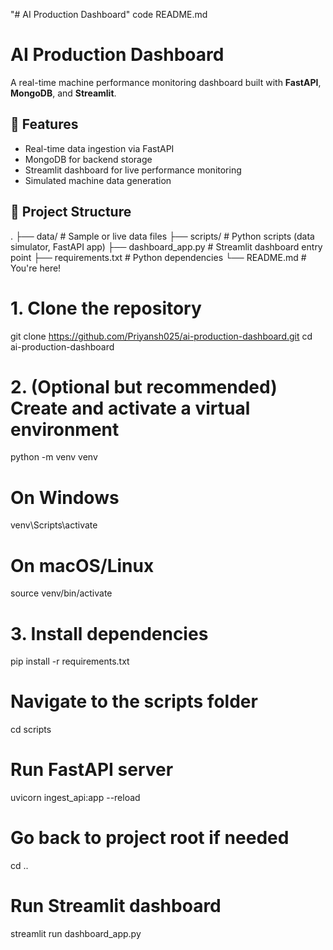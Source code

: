 "# AI Production Dashboard" 
code README.md
# AI Production Dashboard

A real-time machine performance monitoring dashboard built with **FastAPI**, **MongoDB**, and **Streamlit**.

## 🚀 Features

- Real-time data ingestion via FastAPI
- MongoDB for backend storage
- Streamlit dashboard for live performance monitoring
- Simulated machine data generation

## 📁 Project Structure

.
├── data/                  # Sample or live data files
├── scripts/               # Python scripts (data simulator, FastAPI app)
├── dashboard_app.py       # Streamlit dashboard entry point
├── requirements.txt       # Python dependencies
└── README.md              # You're here!

# 1. Clone the repository
git clone https://github.com/Priyansh025/ai-production-dashboard.git
cd ai-production-dashboard

# 2. (Optional but recommended) Create and activate a virtual environment
python -m venv venv
# On Windows
venv\Scripts\activate
# On macOS/Linux
source venv/bin/activate

# 3. Install dependencies
pip install -r requirements.txt
# Navigate to the scripts folder
cd scripts

# Run FastAPI server
uvicorn ingest_api:app --reload
# Go back to project root if needed
cd ..

# Run Streamlit dashboard
streamlit run dashboard_app.py
